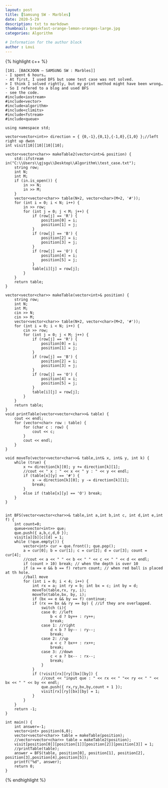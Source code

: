```yaml
---
layout: post
title: [Samsung SW - Marbles]
date: 2020-5-29
description: txt to markdown
thumbnail: breakfast-orange-lemon-oranges-large.jpg
categories: Algorithm

# Information for the author block
author : Loui
---
```


{% highlight c++ %}

	﻿[101. [BACKJOON – SAMSUNG SW : Marbles]]
	- I spent 6 hours…
	- At first, I used DFS but some test case was not solved.
	> I think I solved rightly, but my print method might have been wrong…
	- So I refered to a blog and used BFS
	- see the code.
	#include<iostream>
	#include<vector>
	#include<algorithm>
	#include<climits>
	#include<fstream>
	#include<queue>
	
	using namespace std;
	
	vector<vector<int>> direction = { {0,-1},{0,1},{-1,0},{1,0} };//left right up dwon
	int visit[10][10][10][10];
	
	vector<vector<char>> makeTable2(vector<int>& position) {
		std::ifstream in("C:\\Users\\gjsgu\\Desktop\\Algorithm\\test_case.txt");
		string row;
		int N;
		int M;
		if (in.is_open()) {
			in >> N;
			in >> M;
		}
		vector<vector<char>> table(N+2, vector<char>(M+2, '#'));
		for (int i = 0; i < N; i++) {
			in >> row;
			for (int j = 0; j < M; j++) {
				if (row[j] == 'R') {
					position[0] = i;
					position[1] = j;
				}
				if (row[j] == 'B') {
					position[2] = i;
					position[3] = j;
				}
				if (row[j] == 'O') {
					position[4] = i;
					position[5] = j;
				}
				table[i][j] = row[j];
			}
		}
		return table;
	}
	
	vector<vector<char>> makeTable(vector<int>& position) {
		string row;
		int N;
		int M;
		cin >> N;
		cin >> M;
		vector<vector<char>> table(N+2, vector<char>(M+2, '#'));
		for (int i = 0; i < N; i++) {
			cin >> row;
			for (int j = 0; j < M; j++) {
				if (row[j] == 'R') {
					position[0] = i;
					position[1] = j;
				}
				if (row[j] == 'B') {
					position[2] = i;
					position[3] = j;
				}
				if (row[j] == 'O') {
					position[4] = i;
					position[5] = j;
				}
				table[i][j] = row[j];
			}
		}
		return table;
	}
	void printTable(vector<vector<char>>& table) {
		cout << endl;
		for (vector<char> row : table) {
			for (char c : row) {
				cout << c;
			}
			cout << endl;
		} 
	}
	
	void moveTo(vector<vector<char>>& table,int& x, int& y, int k) {
		while (true) {
			x += direction[k][0]; y += direction[k][1];
			//cout << " x : " << x << " y : " << y << endl;
			if (table[x][y] == '#') {
				x -= direction[k][0]; y -= direction[k][1];
				break;
			}
			else if (table[x][y] == 'O') break;
		}
	}
	
	
	int BFS(vector<vector<char>>& table,int a,int b,int c, int d,int e,int f) {
		int count=0;
		queue<vector<int>> que;
		que.push({ a,b,c,d,0 });
		visit[a][b][c][d] = 1;
		while (!que.empty()) {
			vector<int> cur = que.front(); que.pop();
			a = cur[0]; b = cur[1]; c = cur[2]; d = cur[3]; count = cur[4];
			//cout << a << " " << b << " " << c << " " << d << endl;
			if (count > 10) break; // when the depth is over 10
			if (a == e && b == f) return count; // when red ball is placed at th hole.
			//ball move
			for (int i = 0; i < 4; i++) {
				int rx = a; int ry = b; int bx = c; int by = d;
				moveTo(table,rx, ry, i);
				moveTo(table,bx, by, i);
				if (bx == e && by == f) continue;
				if (rx == bx && ry == by) { //if they are overlapped.
					switch (i){
					case 0: //left
						b < d ? by++ : ry++;
						break;
					case 1: //right
						d < b ? by-- : ry--;
						break;
					case 2: //up
						a < c ? bx++ : rx++;
						break;
					case 3: //down
						c < a ? bx-- : rx--;
						break;
					}
				}
				if (!visit[rx][ry][bx][by]) {
					//cout << "input que : " << rx << " "<< ry << " " << bx << " " << by << endl;
					que.push({ rx,ry,bx,by,count + 1 });
					visit[rx][ry][bx][by] = 1;
				}
			}
		}
		return -1;
	}
	
	int main() {
		int answer=-1;
		vector<int> position(6,0);
		vector<vector<char>> table = makeTable(position);
		//vector<vector<char>> table = makeTable2(position);
		visit[position[0]][position[1]][position[2]][position[3]] = 1;
		//printTable(table);
		answer = BFS(table, position[0], position[1], position[2], position[3],position[4],position[5]);
		printf("%d", answer);
		return 0;
	}
	
{% endhighlight %}

